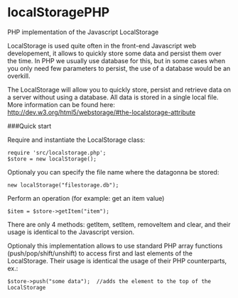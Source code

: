 localStoragePHP
===============

PHP implementation of the Javascript LocalStorage

LocalStorage is used quite often in the front-end Javascript web developement, it allows to quickly store some data and persist them over the time. In PHP we usually use database for this, but in some cases when you only need few parameters to persist, the use of a database would be an overkill.

The LocalStorage will allow you to quickly store, persist and retrieve data on a server without using a database. All data is stored in a single local file. More information can be found here: http://dev.w3.org/html5/webstorage/#the-localstorage-attribute

###Quick start

Require and instantiate the LocalStorage class:
```
require 'src/localstorage.php';
$store = new localStorage();
```
Optionaly you can specify the file name where the datagonna be stored:
```
new localStorage("filestorage.db");
```
Perform an operation (for example: get an item value)
```
$item = $store->getItem("item");
```
There are only 4 methods: getItem, setItem, removeItem and clear, and their usage is identical to the Javascript version.

Optionaly this implementation allows to use standard PHP array functions (push/pop/shift/unshift) to access first and last elements of the LocalStorage. Their usage is identical the usage of their PHP counterparts, ex.:
```
$store->push("some data");  //adds the element to the top of the LocalStorage
```
